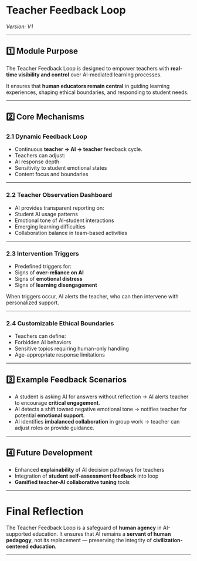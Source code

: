 # Teacher Feedback Loop
*Version: V1*

---

## 1️⃣ Module Purpose

The Teacher Feedback Loop is designed to empower teachers with **real-time visibility and control** over AI-mediated learning processes.

It ensures that **human educators remain central** in guiding learning experiences, shaping ethical boundaries, and responding to student needs.

---

## 2️⃣ Core Mechanisms

### 2.1 Dynamic Feedback Loop

- Continuous **teacher → AI → teacher** feedback cycle.
- Teachers can adjust:
- AI response depth
- Sensitivity to student emotional states
- Content focus and boundaries

---

### 2.2 Teacher Observation Dashboard

- AI provides transparent reporting on:
- Student AI usage patterns
- Emotional tone of AI-student interactions
- Emerging learning difficulties
- Collaboration balance in team-based activities

---

### 2.3 Intervention Triggers

- Predefined triggers for:
- Signs of **over-reliance on AI**
- Signs of **emotional distress**
- Signs of **learning disengagement**

When triggers occur, AI alerts the teacher, who can then intervene with personalized support.

---

### 2.4 Customizable Ethical Boundaries

- Teachers can define:
- Forbidden AI behaviors
- Sensitive topics requiring human-only handling
- Age-appropriate response limitations

---

## 3️⃣ Example Feedback Scenarios

- A student is asking AI for answers without reflection → AI alerts teacher to encourage **critical engagement**.
- AI detects a shift toward negative emotional tone → notifies teacher for potential **emotional support**.
- AI identifies **imbalanced collaboration** in group work → teacher can adjust roles or provide guidance.

---

## 4️⃣ Future Development

- Enhanced **explainability** of AI decision pathways for teachers
- Integration of **student self-assessment feedback** into loop
- **Gamified teacher-AI collaborative tuning** tools

---

# Final Reflection

The Teacher Feedback Loop is a safeguard of **human agency** in AI-supported education.
It ensures that AI remains a **servant of human pedagogy**, not its replacement — preserving the integrity of **civilization-centered education**.

---


